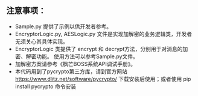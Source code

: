 注意事项：
-------------
- Sample.py 提供了示例以供开发者参考。
- EncryptorLogic.py, AESLogic.py 文件是实现加解密的业务逻辑类，开发者无须关心其具体实现。
- EncryptorLogic 类提供了 encrypt 和 decrypt方法，分别用于对消息的加密、解密功能。
  使用方法可以参考Sample.py文件。
- 加解密方案请参考《枫芒BOSS系统API调试手册》。
- 本代码用到了pycrypto第三方库，请到官方网站 https://www.dlitz.net/software/pycrypto/ 下载安装后使用；或者使用 pip install pycrypto 命令安装

